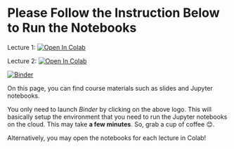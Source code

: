 # Please Follow the Instruction Below to Run the Notebooks

Lecture 1: [![Open In Colab](https://colab.research.google.com/assets/colab-badge.svg)](https://colab.research.google.com/github/RahmanPeimankar/aml-sdu-f22/blob/master/Lecture%201/aml_1_introduction_basics.ipynb)

Lecture 2: [![Open In Colab](https://colab.research.google.com/assets/colab-badge.svg)](https://colab.research.google.com/github/RahmanPeimankar/aml-sdu-f22/blob/master/Lecture%202/aml_2_python_basics.ipynb#scrollTo=kb64LEbxqD9z)

[![Binder](https://mybinder.org/badge_logo.svg)](https://mybinder.org/v2/gh/RahmanPeimankar/aml-sdu-f22/master)


On this page, you can find course materials such as slides and Jupyter notebooks.

You only need to launch *Binder* by clicking on the above logo. This will basically setup the environment that you need to run the Jupyter notebooks on the cloud. This may take **a few minutes**. So, grab a cup of coffee 😊. 

Alternatively, you may open the notebooks for each lecture in Colab!
